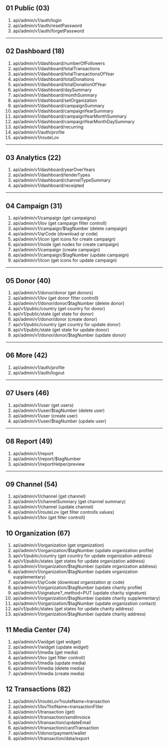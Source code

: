 ## 01 Public (03)

1. api/admin/v1/auth/login
2. api/admin/v1/auth/resetPassword
3. api/admin/v1/auth/forgetPassword

---

## 02 Dashboard (18)

1.  api/admin/v1/dashboard/numberOfFollowers
2.  api/admin/v1/dashboard/totalTransactions
3.  api/admin/v1/dashboard/totalTransactionsOfYear
4.  api/admin/v1/dashboard/totalDonations
5.  api/admin/v1/dashboard/totalDonationOfYear
6.  api/admin/v1/dashboard/daySummary
7.  api/admin/v1/dashboard/monthSummary
8.  api/admin/v1/dashboard/setOrganization
9.  api/admin/v1/dashboard/campaignSummary
10. api/admin/v1/dashboard/campaignYearSummary
11. api/admin/v1/dashboard/campaignYearMonthSummary
12. api/admin/v1/dashboard/campaignYearMonthDaySummary
13. api/admin/v1/dashboard/recurring
14. api/admin/v1/auth/profile
15. api/admin/v1/routeLov

---

## 03 Analytics (22)

1.  api/admin/v1/dashboard/yearOverYears
2.  api/admin/v1/dashboard/tenderTypes
3.  api/admin/v1/dashboard/channelTypeSummary
4.  api/admin/v1/dashboard/receipted

---

## 04 Campaign (31)

1.  api/admin/v1/campaign (get campaigns)
2.  api/admin/v1/lov (get campaign filter controll)
3.  api/admin/v1/campaign/$tagNumber (delete campaign)
4.  api/admin/v1/qrCode (download qr code)
5.  api/admin/v1/icon (get icons for create campaign)
6.  api/admin/v1/node (get nodes for create campaign)
7.  api/admin/v1/campaign (create campaign)
8.  api/admin/v1/campaign/$tagNumber (update campaign)
9.  api/admin/v1/icon (get icons for update campaign)

---

## 05 Donor (40)

1.  api/admin/v1/donor/donor (get donors)
2.  api/admin/v1/lov (get donor filter controll)
3.  api/admin/v1/donor/donor/$tagNumber (delete donor)
4.  api/v1/public/country (get country for donor)
5.  api/v1/public/state (get state for donor)
6.  api/admin/v1/donor/donor (create donor)
7.  api/v1/public/country (get country for update donor)
8.  api/v1/public/state (get state for update donor)
9.  api/admin/v1/donor/donor/$tagNumber (update donor)

---

## 06 More (42)

1.  api/admin/v1/auth/profile
2.  api/admin/v1/auth/logout

---

## 07 Users (46)

1.  api/admin/v1/user (get users)
2.  api/admin/v1/user/$tagNumber (delete user)
3.  api/admin/v1/user (create user)
4.  api/admin/v1/user/$tagNumber (update user)

---

## 08 Report (49)

1. api/admin/v1/report
2. api/admin/v1/report/$tagNumber
3. api/admin/v1/reportHelper/preview

---

## 09 Channel (54)

1.  api/admin/v1/channel (get channel)
2.  api/admin/v1/channelSummary (get channel summary)
3.  api/admin/v1/channel (update channel)
4.  api/admin/v1/routeLov (get filter controlls values)
5.  api/admin/v1/lov (get filter controll)

## 10 Organization (67)

1. api/admin/v1/organization (get organization)
2. api/admin/v1/organization/$tagNumber (update organization profile)
3. api/v1/public/country (get country for update organization address)
4. api/v1/public/states (get states for update organization address)
5. api/admin/v1/organization/$tagNumber (update organization address)
6. api/admin/v1/organization/$tagNumber (update organization supplementary)
7. api/admin/v1/qrCode (download organization qr code)
8. api/admin/v1/organization/$tagNumber (update charity profile)
9. api/admin/v1/signature?\_method=PUT (update charity signature)
10. api/admin/v1/organization/$tagNumber (update charity supplementary)
11. api/admin/v1/organization/$tagNumber (update organization contact)
12. api/v1/public/states (get states for update charity address)
13. api/admin/v1/organization/$tagNumber (update charity address)

## 11 Media Center (74)

1.  api/admin/v1/widget (get widget)
2.  api/admin/v1/widget (update widget)
3.  api/admin/v1/media (get media)
4.  api/admin/v1/lov (get filter controll)
5.  api/admin/v1/media (update media)
6.  api/admin/v1/media (delete media)
7.  api/admin/v1/media (create media)

## 12 Transactions (82)

1.  api/admin/v1/routeLov?routeName=transaction
2.  api/admin/v1/lov?listName=transactionFilter
3.  api/admin/v1/transaction (get)
4.  api/admin/v1/transaction/sendInvoice
5.  api/admin/v1/transaction/updateEmail
6.  api/admin/v1/transaction/cardTransaction
7.  api/admin/v1/donor/payment/wallet
8.  api/admin/v1/transaction/data/export
